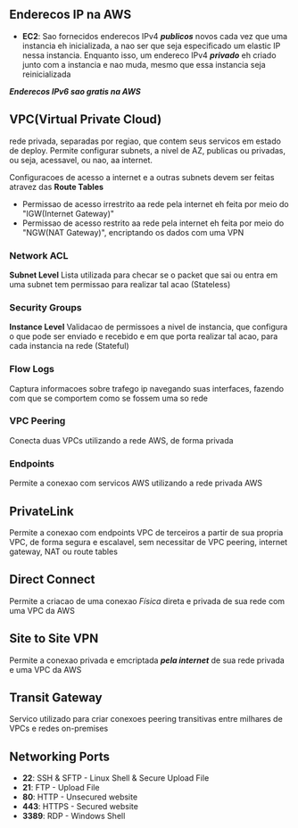 
## Enderecos IP na AWS

- **EC2**: Sao fornecidos enderecos IPv4 ***publicos*** novos cada vez que uma instancia eh inicializada, a nao ser que seja especificado um elastic IP nessa instancia. Enquanto isso, um endereco IPv4 ***privado*** eh criado junto com a instancia e nao muda, mesmo que essa instancia seja reinicializada

***Enderecos IPv6 sao gratis na AWS***
## VPC(Virtual Private Cloud)

rede privada, separadas por regiao, que contem seus servicos em estado de deploy. Permite configurar subnets, a nivel de AZ, publicas ou privadas, ou seja, acessavel, ou nao, aa internet.

Configuracoes de acesso a internet e a outras subnets devem ser feitas atravez das **Route Tables**

* Permissao de acesso irrestrito aa rede pela internet eh feita por meio do "IGW(Internet Gateway)"
* Permissao de acesso restrito aa rede pela internet eh feita por meio do "NGW(NAT Gateway)", encriptando os dados com uma VPN

### Network ACL
**Subnet Level**
Lista utilizada para checar se o packet que sai ou entra em uma subnet tem permissao para realizar tal acao (Stateless)

### Security Groups
**Instance Level**
Validacao de permissoes a nivel de instancia, que configura o que pode ser enviado e recebido e em que porta realizar tal acao, para cada instancia na rede (Stateful)

### Flow Logs

Captura informacoes sobre trafego ip navegando suas interfaces, fazendo com que se comportem como se fossem uma so rede

### VPC Peering

Conecta duas VPCs utilizando a rede AWS, de forma privada

### Endpoints

Permite a conexao com servicos AWS utilizando a rede privada AWS

## PrivateLink

Permite a conexao com endpoints VPC de terceiros a partir de sua propria VPC, de forma segura e escalavel, sem necessitar de VPC peering, internet gateway, NAT ou route tables
## Direct Connect

Permite a criacao de uma conexao *Física* direta e privada de sua rede com uma VPC da AWS

## Site to Site VPN

Permite a conexao privada e emcriptada ***pela internet*** de sua rede privada e uma VPC da AWS

## Transit Gateway

Servico utilizado para criar conexoes peering transitivas entre milhares de VPCs e redes on-premises

## Networking Ports

- **22**: SSH & SFTP - Linux Shell & Secure Upload File
- **21**: FTP - Upload File
- **80**: HTTP - Unsecured website
- **443**: HTTPS - Secured website
- **3389**: RDP - Windows Shell

